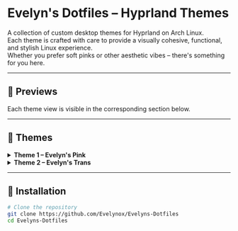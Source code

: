 # Evelyn's Dotfiles – Hyprland Themes

A collection of custom desktop themes for Hyprland on Arch Linux.  
Each theme is crafted with care to provide a visually cohesive, functional, and stylish Linux experience.  
Whether you prefer soft pinks or other aesthetic vibes – there's something for you here.

---

## 📸 Previews

Each theme view is visible in the corresponding section below.

---

## 🎨 Themes

<details>
<summary><strong>Theme 1 – Evelyn's Pink</strong></summary>

A beautifully soft and fully pink desktop theme.  
Crafted for elegance, readability, and a cohesive feminine look – this setup brings a cute yet functional aesthetic to your Linux experience.

### 📷 Screenshots

![Desktop Preview](screenshots/desktop1.png)  
*Active Desktop with Evelyn's Pink*

![Rofi Menu](screenshots/rofi1.png)  
*Rofi menu with fully themed pink style*

### ✨ Features

- Fully themed **Hyprland** desktop
- Custom **Waybar** (based on Mechabar) with pink styling
- Custom **Rofi** (based on adi1090x configs) to match the overall aesthetic
- Cohesive pink tones across all elements
- Clean layout, ideal for daily use and customization

### 📁 Theme Files

All files for this theme follow the `*1.*` naming scheme, e.g. `hyprland.conf1`, `waybar1.json`.

</details>

<details>
<summary><strong>Theme 2 – Evelyn's Trans</strong></summary>

### 📷 Screenshots

![Desktop Preview](screenshots/desktop2.png)  
*Active Desktop with Theme 2*

![Rofi Menu](screenshots/rofi2.png)  
*Rofi menu styled for Theme 2*

### ✨ Features

- Customized **Hyprland**, **Waybar**, and **Rofi** config
- Color scheme and layout optimized for the theme's vibe
- Clean and modular setup, easily adjustable

### 📁 Theme Files

All files for this theme follow the `*2.*` naming scheme, e.g. `hyprland.conf2`, `waybar2.json`.

</details>

---

## 🔧 Installation

```bash
# Clone the repository
git clone https://github.com/Evelynox/Evelyns-Dotfiles
cd Evelyns-Dotfiles
